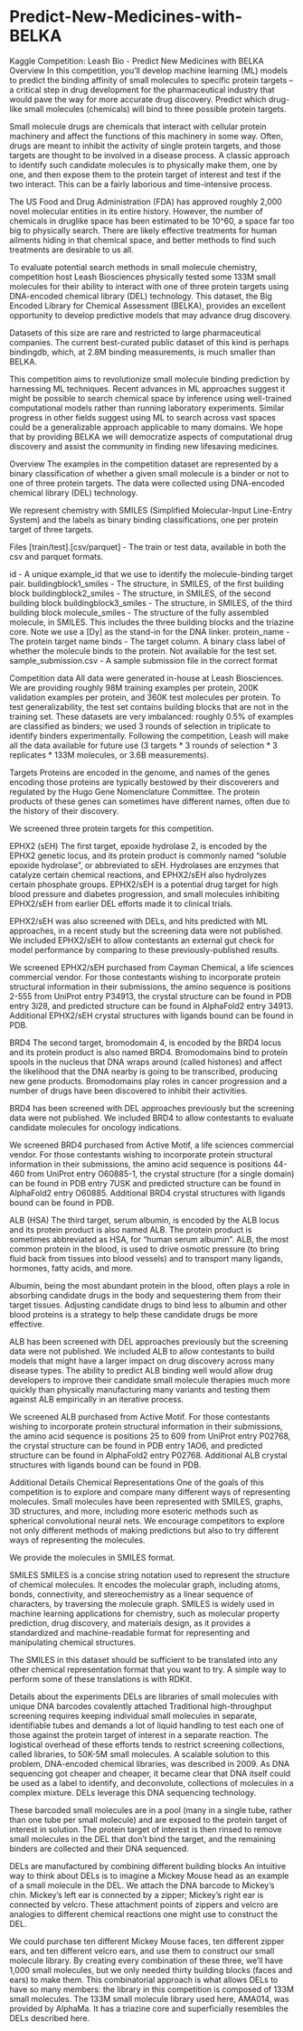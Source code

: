 # Predict-New-Medicines-with-BELKA
Kaggle Competition: Leash Bio - Predict New Medicines with BELKA
Overview
In this competition, you’ll develop machine learning (ML) models to predict the binding affinity of small molecules to specific protein targets – a critical step in drug development for the pharmaceutical industry that would pave the way for more accurate drug discovery. Predict which drug-like small molecules (chemicals) will bind to three possible protein targets.

Small molecule drugs are chemicals that interact with cellular protein machinery and affect the functions of this machinery in some way. Often, drugs are meant to inhibit the activity of single protein targets, and those targets are thought to be involved in a disease process. A classic approach to identify such candidate molecules is to physically make them, one by one, and then expose them to the protein target of interest and test if the two interact. This can be a fairly laborious and time-intensive process.

The US Food and Drug Administration (FDA) has approved roughly 2,000 novel molecular entities in its entire history. However, the number of chemicals in druglike space has been estimated to be 10^60, a space far too big to physically search. There are likely effective treatments for human ailments hiding in that chemical space, and better methods to find such treatments are desirable to us all.

To evaluate potential search methods in small molecule chemistry, competition host Leash Biosciences physically tested some 133M small molecules for their ability to interact with one of three protein targets using DNA-encoded chemical library (DEL) technology. This dataset, the Big Encoded Library for Chemical Assessment (BELKA), provides an excellent opportunity to develop predictive models that may advance drug discovery.

Datasets of this size are rare and restricted to large pharmaceutical companies. The current best-curated public dataset of this kind is perhaps bindingdb, which, at 2.8M binding measurements, is much smaller than BELKA.

This competition aims to revolutionize small molecule binding prediction by harnessing ML techniques. Recent advances in ML approaches suggest it might be possible to search chemical space by inference using well-trained computational models rather than running laboratory experiments. Similar progress in other fields suggest using ML to search across vast spaces could be a generalizable approach applicable to many domains. We hope that by providing BELKA we will democratize aspects of computational drug discovery and assist the community in finding new lifesaving medicines.

Overview
The examples in the competition dataset are represented by a binary classification of whether a given small molecule is a binder or not to one of three protein targets. The data were collected using DNA-encoded chemical library (DEL) technology.

We represent chemistry with SMILES (Simplified Molecular-Input Line-Entry System) and the labels as binary binding classifications, one per protein target of three targets.

Files
[train/test].[csv/parquet] - The train or test data, available in both the csv and parquet formats.

id - A unique example_id that we use to identify the molecule-binding target pair.
buildingblock1_smiles - The structure, in SMILES, of the first building block
buildingblock2_smiles - The structure, in SMILES, of the second building block
buildingblock3_smiles - The structure, in SMILES, of the third building block
molecule_smiles - The structure of the fully assembled molecule, in SMILES. This includes the three building blocks and the triazine core. Note we use a [Dy] as the stand-in for the DNA linker.
protein_name - The protein target name
binds - The target column. A binary class label of whether the molecule binds to the protein. Not available for the test set.
sample_submission.csv - A sample submission file in the correct format

Competition data
All data were generated in-house at Leash Biosciences. We are providing roughly 98M training examples per protein, 200K validation examples per protein, and 360K test molecules per protein. To test generalizability, the test set contains building blocks that are not in the training set. These datasets are very imbalanced: roughly 0.5% of examples are classified as binders; we used 3 rounds of selection in triplicate to identify binders experimentally. Following the competition, Leash will make all the data available for future use (3 targets * 3 rounds of selection * 3 replicates * 133M molecules, or 3.6B measurements).

Targets
Proteins are encoded in the genome, and names of the genes encoding those proteins are typically bestowed by their discoverers and regulated by the Hugo Gene Nomenclature Committee. The protein products of these genes can sometimes have different names, often due to the history of their discovery.

We screened three protein targets for this competition.

EPHX2 (sEH)
The first target, epoxide hydrolase 2, is encoded by the EPHX2 genetic locus, and its protein product is commonly named “soluble epoxide hydrolase”, or abbreviated to sEH. Hydrolases are enzymes that catalyze certain chemical reactions, and EPHX2/sEH also hydrolyzes certain phosphate groups. EPHX2/sEH is a potential drug target for high blood pressure and diabetes progression, and small molecules inhibiting EPHX2/sEH from earlier DEL efforts made it to clinical trials.

EPHX2/sEH was also screened with DELs, and hits predicted with ML approaches, in a recent study but the screening data were not published. We included EPHX2/sEH to allow contestants an external gut check for model performance by comparing to these previously-published results.

We screened EPHX2/sEH purchased from Cayman Chemical, a life sciences commercial vendor. For those contestants wishing to incorporate protein structural information in their submissions, the amino sequence is positions 2-555 from UniProt entry P34913, the crystal structure can be found in PDB entry 3i28, and predicted structure can be found in AlphaFold2 entry 34913. Additional EPHX2/sEH crystal structures with ligands bound can be found in PDB.

BRD4
The second target, bromodomain 4, is encoded by the BRD4 locus and its protein product is also named BRD4. Bromodomains bind to protein spools in the nucleus that DNA wraps around (called histones) and affect the likelihood that the DNA nearby is going to be transcribed, producing new gene products. Bromodomains play roles in cancer progression and a number of drugs have been discovered to inhibit their activities.

BRD4 has been screened with DEL approaches previously but the screening data were not published. We included BRD4 to allow contestants to evaluate candidate molecules for oncology indications.

We screened BRD4 purchased from Active Motif, a life sciences commercial vendor. For those contestants wishing to incorporate protein structural information in their submissions, the amino acid sequence is positions 44-460 from UniProt entry O60885-1, the crystal structure (for a single domain) can be found in PDB entry 7USK and predicted structure can be found in AlphaFold2 entry O60885. Additional BRD4 crystal structures with ligands bound can be found in PDB.

ALB (HSA)
The third target, serum albumin, is encoded by the ALB locus and its protein product is also named ALB. The protein product is sometimes abbreviated as HSA, for “human serum albumin”. ALB, the most common protein in the blood, is used to drive osmotic pressure (to bring fluid back from tissues into blood vessels) and to transport many ligands, hormones, fatty acids, and more.

Albumin, being the most abundant protein in the blood, often plays a role in absorbing candidate drugs in the body and sequestering them from their target tissues. Adjusting candidate drugs to bind less to albumin and other blood proteins is a strategy to help these candidate drugs be more effective.

ALB has been screened with DEL approaches previously but the screening data were not published. We included ALB to allow contestants to build models that might have a larger impact on drug discovery across many disease types. The ability to predict ALB binding well would allow drug developers to improve their candidate small molecule therapies much more quickly than physically manufacturing many variants and testing them against ALB empirically in an iterative process.

We screened ALB purchased from Active Motif. For those contestants wishing to incorporate protein structural information in their submissions, the amino acid sequence is positions 25 to 609 from UniProt entry P02768, the crystal structure can be found in PDB entry 1AO6, and predicted structure can be found in AlphaFold2 entry P02768. Additional ALB crystal structures with ligands bound can be found in PDB.

Additional Details
Chemical Representations
One of the goals of this competition is to explore and compare many different ways of representing molecules. Small molecules have been represented with SMILES, graphs, 3D structures, and more, including more esoteric methods such as spherical convolutional neural nets. We encourage competitors to explore not only different methods of making predictions but also to try different ways of representing the molecules.

We provide the molecules in SMILES format.

SMILES
SMILES is a concise string notation used to represent the structure of chemical molecules. It encodes the molecular graph, including atoms, bonds, connectivity, and stereochemistry as a linear sequence of characters, by traversing the molecule graph. SMILES is widely used in machine learning applications for chemistry, such as molecular property prediction, drug discovery, and materials design, as it provides a standardized and machine-readable format for representing and manipulating chemical structures.

The SMILES in this dataset should be sufficient to be translated into any other chemical representation format that you want to try. A simple way to perform some of these translations is with RDKit.

Details about the experiments
DELs are libraries of small molecules with unique DNA barcodes covalently attached
Traditional high-throughput screening requires keeping individual small molecules in separate, identifiable tubes and demands a lot of liquid handling to test each one of those against the protein target of interest in a separate reaction. The logistical overhead of these efforts tends to restrict screening collections, called libraries, to 50K-5M small molecules. A scalable solution to this problem, DNA-encoded chemical libraries, was described in 2009. As DNA sequencing got cheaper and cheaper, it became clear that DNA itself could be used as a label to identify, and deconvolute, collections of molecules in a complex mixture. DELs leverage this DNA sequencing technology.

These barcoded small molecules are in a pool (many in a single tube, rather than one tube per small molecule) and are exposed to the protein target of interest in solution. The protein target of interest is then rinsed to remove small molecules in the DEL that don’t bind the target, and the remaining binders are collected and their DNA sequenced.

DELs are manufactured by combining different building blocks
An intuitive way to think about DELs is to imagine a Mickey Mouse head as an example of a small molecule in the DEL. We attach the DNA barcode to Mickey’s chin. Mickey’s left ear is connected by a zipper; Mickey’s right ear is connected by velcro. These attachment points of zippers and velcro are analogies to different chemical reactions one might use to construct the DEL.

We could purchase ten different Mickey Mouse faces, ten different zipper ears, and ten different velcro ears, and use them to construct our small molecule library. By creating every combination of these three, we’ll have 1,000 small molecules, but we only needed thirty building blocks (faces and ears) to make them. This combinatorial approach is what allows DELs to have so many members: the library in this competition is composed of 133M small molecules. The 133M small molecule library used here, AMA014, was provided by AlphaMa. It has a triazine core and superficially resembles the DELs described here.
